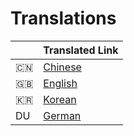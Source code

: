 # Translations

|  | Translated Link |
| --- | --- |
| 🇨🇳 | [Chinese](README-chn.md)|
| :uk: | [English](../README.md) |
| 🇰🇷 | [Korean](README-ko.md)  |
| DU | [German](README-du.md)  |
